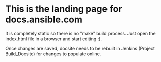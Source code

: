# This is the landing page for docs.ansible.com

It is completely static so there is no "make" build process.  Just open the index.html file in a browser and start editing :).

Once changes are saved, docsite needs to be rebuilt in Jenkins (Project Build_Docsite) for changes to populate online.
